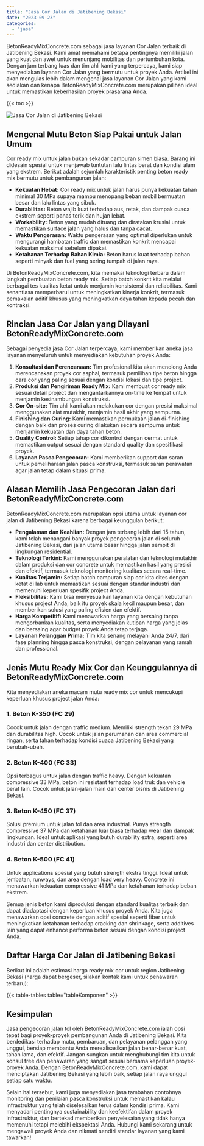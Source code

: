```yaml
---
title: "Jasa Cor Jalan di Jatibening Bekasi"
date: "2023-09-23"
categories: 
  - "jasa"
---
```


BetonReadyMixConcrete.com sebagai jasa layanan Cor Jalan terbaik di Jatibening Bekasi. Kami amat memahami betapa pentingnya memiliki jalan yang kuat dan awet untuk menunjang mobilitas dan pertumbuhan kota. Dengan jam terbang luas dan tim ahli kami yang terpercaya, kami siap menyediakan layanan Cor Jalan yang bermutu untuk proyek Anda. Artikel ini akan mengulas lebih dalam mengenai jasa layanan Cor Jalan yang kami sediakan dan kenapa BetonReadyMixConcrete.com merupakan pilihan ideal untuk memastikan keberhasilan proyek prasarana Anda.

{{< toc >}}

![Jasa Cor Jalan di Jatibening Bekasi](https://betoncor8.github.io/cor/harga-beton-readymix-concrete%20(21).png)

## Mengenal Mutu Beton Siap Pakai untuk Jalan Umum

Cor ready mix untuk jalan bukan sekadar campuran simen biasa. Barang ini didesain spesial untuk menjawab tuntutan lalu lintas berat dan kondisi alam yang ekstrem. Berikut adalah sejumlah karakteristik penting beton ready mix bermutu untuk pembangunan jalan:

- **Kekuatan Hebat:** Cor ready mix untuk jalan harus punya kekuatan tahan minimal 30 MPa supaya mampu menopang beban mobil bermuatan besar dan lalu lintas yang sibuk.
- **Durabilitas:** Beton wajib kuat terhadap aus, retak, dan dampak cuaca ekstrem seperti panas terik dan hujan lebat.
- **Workability:** Beton yang mudah dituang dan diratakan krusial untuk memastikan surface jalan yang halus dan tanpa cacat.
- **Waktu Pengerasan:** Waktu pengerasan yang optimal diperlukan untuk mengurangi hambatan traffic dan memastikan konkrit mencapai kekuatan maksimal sebelum dipakai.
- **Ketahanan Terhadap Bahan Kimia:** Beton harus kuat terhadap bahan seperti minyak dan fuel yang sering tumpah di jalan raya.

Di BetonReadyMixConcrete.com, kita memakai teknologi terbaru dalam langkah pembuatan beton ready mix. Setiap batch konkrit kita melalui berbagai tes kualitas ketat untuk menjamin konsistensi dan reliabilitas. Kami senantiasa memperbarui untuk meningkatkan kinerja konkrit, termasuk pemakaian aditif khusus yang meningkatkan daya tahan kepada pecah dan kontraksi.

## Rincian Jasa Cor Jalan yang Dilayani BetonReadyMixConcrete.com

Sebagai penyedia jasa Cor Jalan terpercaya, kami memberikan aneka jasa layanan menyeluruh untuk menyediakan kebutuhan proyek Anda:

1. **Konsultasi dan Perencanaan:** Tim profesional kita akan menolong Anda merencanakan proyek cor asphal, termasuk pemilihan tipe beton hingga cara cor yang paling sesuai dengan kondisi lokasi dan tipe project.
2. **Produksi dan Pengiriman Ready Mix:** Kami membuat cor ready mix sesuai detail project dan mengantarkannya on-time ke tempat untuk menjamin kesinambungan konstruksi.
3. **Cor On-site:** Tim ahli kami akan melakukan cor dengan presisi maksimal menggunakan alat mutakhir, menjamin hasil akhir yang sempurna.
4. **Finishing dan Curing:** Kami memastikan permukaan jalan di-finishing dengan baik dan proses curing dilakukan secara sempurna untuk menjamin kekuatan dan daya tahan beton.
5. **Quality Control:** Setiap tahap cor dikontrol dengan cermat untuk memastikan output sesuai dengan standard quality dan spesifikasi proyek.
6. **Layanan Pasca Pengecoran:** Kami memberikan support dan saran untuk pemeliharaan jalan pasca konstruksi, termasuk saran perawatan agar jalan tetap dalam situasi prima.

## Alasan Memilih Jasa Pengecoran Jalan dari BetonReadyMixConcrete.com

BetonReadyMixConcrete.com merupakan opsi utama untuk layanan cor jalan di Jatibening Bekasi karena berbagai keunggulan berikut:

- **Pengalaman dan Keahlian:** Dengan jam terbang lebih dari 15 tahun, kami telah menangani banyak proyek pengecoran jalan di seluruh Jatibening Bekasi, dari jalan utama besar hingga jalan sempit di lingkungan residential.
- **Teknologi Terkini:** Kami menggunakan peralatan dan teknologi mutakhir dalam produksi dan cor concrete untuk memastikan hasil yang presisi dan efektif, termasuk teknologi monitoring kualitas secara real-time.
- **Kualitas Terjamin:** Setiap batch campuran siap cor kita dites dengan ketat di lab untuk memastikan sesuai dengan standar industri dan memenuhi keperluan spesifik project Anda.
- **Fleksibilitas:** Kami bisa menyesuaikan layanan kita dengan kebutuhan khusus project Anda, baik itu proyek skala kecil maupun besar, dan memberikan solusi yang paling efisien dan efektif.
- **Harga Kompetitif:** Kami menawarkan harga yang bersaing tanpa mengorbankan kualitas, serta menyediakan kutipan harga yang jelas dan bersaing agar budget proyek Anda tetap terjaga.
- **Layanan Pelanggan Prima:** Tim kita senang melayani Anda 24/7, dari fase planning hingga pasca konstruksi, dengan pelayanan yang ramah dan professional.

## Jenis Mutu Ready Mix Cor dan Keunggulannya di BetonReadyMixConcrete.com

Kita menyediakan aneka macam mutu ready mix cor untuk mencukupi keperluan khusus project jalan Anda:

### 1\. Beton K-350 (FC 29)

Cocok untuk jalan dengan traffic medium. Memiliki strength tekan 29 MPa dan durabilitas high. Cocok untuk jalan perumahan dan area commercial ringan, serta tahan terhadap kondisi cuaca Jatibening Bekasi yang berubah-ubah.

### 2\. Beton K-400 (FC 33)

Opsi terbagus untuk jalan dengan traffic heavy. Dengan kekuatan compressive 33 MPa, beton ini resistant terhadap load truk dan vehicle berat lain. Cocok untuk jalan-jalan main dan center bisnis di Jatibening Bekasi.

### 3\. Beton K-450 (FC 37)

Solusi premium untuk jalan tol dan area industrial. Punya strength compressive 37 MPa dan ketahanan luar biasa terhadap wear dan dampak lingkungan. Ideal untuk aplikasi yang butuh durability extra, seperti area industri dan center distribution.

### 4\. Beton K-500 (FC 41)

Untuk applications spesial yang butuh strength ekstra tinggi. Ideal untuk jembatan, runways, dan area dengan load very heavy. Concrete ini menawarkan kekuatan compressive 41 MPa dan ketahanan terhadap beban ekstrem.

Semua jenis beton kami diproduksi dengan standard kualitas terbaik dan dapat diadaptasi dengan keperluan khusus proyek Anda. Kita juga menawarkan opsi concrete dengan aditif spesial seperti fiber untuk meningkatkan ketahanan terhadap cracking dan shrinkage, serta additives lain yang dapat enhance performa beton sesuai dengan kondisi project Anda.

## Daftar Harga Cor Jalan di Jatibening Bekasi

Berikut ini adalah estimasi harga ready mix cor untuk region Jatibening Bekasi (harga dapat bergeser, silakan kontak kami untuk penawaran terbaru):

{{< table-tables table="tableKomponen" >}}

## Kesimpulan

Jasa pengecoran jalan tol oleh BetonReadyMixConcrete.com ialah opsi tepat bagi proyek-proyek pembangunan Anda di Jatibening Bekasi. Kita berdedikasi terhadap mutu, pembaruan, dan pelayanan pelanggan yang unggul, bersiap membantu Anda merealisasikan jalan benar-benar kuat, tahan lama, dan efektif. Jangan sungkan untuk menghubungi tim kita untuk konsul free dan penawaran yang sangat sesuai bersama keperluan proyek-proyek Anda. Dengan BetonReadyMixConcrete.com, kami dapat menciptakan Jatibening Bekasi yang lebih baik, setiap jalan raya unggul setiap satu waktu.

Selain hal tersebut, kami juga menyediakan jasa tambahan contohnya monitoring dan penilaian pasca konstruksi untuk memastikan kalau infrastruktur yang telah diselesaikan terus dalam kondisi prima. Kami menyadari pentingnya sustainability dan keefektifan dalam proyek infrastruktur, dan bertekad memberikan penyelesaian yang tidak hanya memenuhi tetapi melebihi ekspektasi Anda. Hubungi kami sekarang untuk mengawali proyek Anda dan nikmati sendiri standar layanan yang kami tawarkan!
